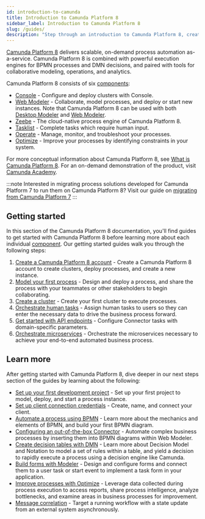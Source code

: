 ```yaml
---
id: introduction-to-camunda
title: Introduction to Camunda Platform 8
sidebar_label: Introduction to Camunda Platform 8
slug: /guides/
description: "Step through an introduction to Camunda Platform 8, creating an account, modeling your first process, getting started with microservice orchestration, and more."
---
```


[Camunda Platform 8](https://camunda.io) delivers scalable, on-demand process automation as-a-service. Camunda Platform 8 is combined with powerful execution engines for BPMN processes and DMN decisions, and paired with tools for collaborative modeling, operations, and analytics.

Camunda Platform 8 consists of six [components](/components/components-overview.md):

- [Console](/components/console/introduction-to-console.md) - Configure and deploy clusters with Console.
- [Web Modeler](/components/modeler/about-modeler.md) - Collaborate, model processes, and deploy or start new instances. Note that Camunda Platform 8 can be used with both [Desktop Modeler](/components/modeler/desktop-modeler/install-the-modeler.md) and [Web Modeler](/components/modeler/web-modeler/new-web-modeler.md).
- [Zeebe](/components/zeebe/zeebe-overview.md) - The cloud-native process engine of Camunda Platform 8.
- [Tasklist](/components/tasklist/introduction-to-tasklist.md) - Complete tasks which require human input.
- [Operate](/components/operate/operate-introduction.md) - Manage, monitor, and troubleshoot your processes.
- [Optimize]($optimize$/components/what-is-optimize) - Improve your processes by identifying constraints in your system.

For more conceptual information about Camunda Platform 8, see [What is Camunda Platform 8](components/concepts/what-is-camunda-platform-8.md).
For an on-demand demonstration of the product, visit [Camunda Academy](https://bit.ly/3CvooTX).

:::note
Interested in migrating process solutions developed for Camunda Platform 7 to run them on Camunda Platform 8? Visit our guide on [migrating from Camunda Platform 7](/guides/migrating-from-camunda-platform-7/index.md)
:::

## Getting started

In this section of the Camunda Platform 8 documentation, you'll find guides to get started with Camunda Platform 8 before learning more about each individual [component](/components/components-overview.md). Our getting started guides walk you through the following steps:

1. [Create a Camunda Platform 8 account](./create-account.md) - Create a Camunda Platform 8 account to create clusters, deploy processes, and create a new instance.
2. [Model your first process](./model-your-first-process.md) - Design and deploy a process, and share the process with your teammates or other stakeholders to begin collaborating.
3. [Create a cluster](./create-cluster.md) - Create your first cluster to execute processes.
4. [Orchestrate human tasks](./getting-started-orchestrate-human-tasks.md) - Assign human tasks to users so they can enter the necessary data to drive the business process forward.
5. [Get started with API endpoints](./getting-started-orchestrate-api-endpoints.md) - Configure Connector tasks with domain-specific parameters.
6. [Orchestrate microservices](./getting-started-orchestrate-microservices.md) - Orchestrate the microservices necessary to achieve your end-to-end automated business process.

## Learn more

After getting started with Camunda Platform 8, dive deeper in our next steps section of the guides by learning about the following:

- [Set up your first development project](./setting-up-development-project.md) - Set up your first project to model, deploy, and start a process instance.
- [Set up client connection credentials](./setup-client-connection-credentials.md) - Create, name, and connect your client.
- [Automate a process using BPMN](./automating-a-process-using-bpmn.md) - Learn more about the mechanics and elements of BPMN, and build your first BPMN diagram.
- [Configuring an out-of-the-box Connector](./configuring-out-of-the-box-connector.md) - Automate complex business processes by inserting them into BPMN diagrams within Web Modeler.
- [Create decision tables with DMN](./create-decision-tables-using-dmn.md) - Learn more about Decision Model and Notation to model a set of rules within a table, and yield a decision to rapidly execute a process using a decision engine like Camunda.
- [Build forms with Modeler](./utilizing-forms.md) - Design and configure forms and connect them to a user task or start event to implement a task form in your application.
- [Improve processes with Optimize](./improve-processes-with-optimize.md) - Leverage data collected during process execution to access reports, share process intelligence, analyze bottlenecks, and examine areas in business processes for improvement.
- [Message correlation](./message-correlation.md) - Target a running workflow with a state update from an external system asynchronously.
